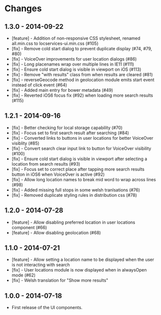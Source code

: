 Changes
=======

1.3.0 - 2014-09-22
------------------

* [feature] - Addition of non-responsive CSS stylesheet, renamed all.min.css to locservices-ui.min.css (#105)
* [fix] - Remove cold start dialog to prevent duplicate display (#74, #79, #80)
* [fix] - VoiceOver improvements for user location dialogs (#86)
* [fix] - Long placenames wrap over multiple lines in IE11 (#111)
* [fix] - Ensure cold start dialog is visible in viewport on iOS (#113)
* [fix] - Remove "with results" class from when results are cleared (#81)
* [fix] - reverseGeocode method in geolocation module  emits start event instead of click event (#64)
* [fix] - Added main entry for bower metadata (#49)
* [fix] - Reverted iOS6 focus fix (#92) when loading more search results (#115)  


1.2.1 - 2014-09-16
------------------

* [fix] - Better checking for local storage capability (#70)
* [fix] - Focus set to first search result after searching (#84)
* [fix] - Converted links to buttons in user locations for better VoiceOver visiblity (#85)
* [fix] - Convert search clear input link to button for VoiceOver visibility (#100)
* [fix] - Ensure cold start dialog is visible in viewport after selecting a location from search results (#93)
* [fix] - Focus set to correct place after tapping more search results button in iOS6 when VoiceOver is active (#92) 
* [fix] - Allow long location names to break mid word to wrap across lines (#98)
* [fix] - Added missing full stops in some welsh tranlsations (#76)
* [fix] - Removed duplicate styling rules in distribution css (#78)


1.2.0 - 2014-07-28
------------------

* [feature] - Allow disabling preferred location in user locations component (#66)
* [feature] - Allow disabling geolocation (#68)


1.1.0 - 2014-07-21
------------------

* [feature] - Allow setting a location name to be displayed when the user is not interacting with search   
* [fix] - User locations module is now displayed when in alwaysOpen mode (#62)
* [fix] - Welsh translation for "Show more results"


1.0.0 - 2014-07-18
------------------

* First release of the UI components.
